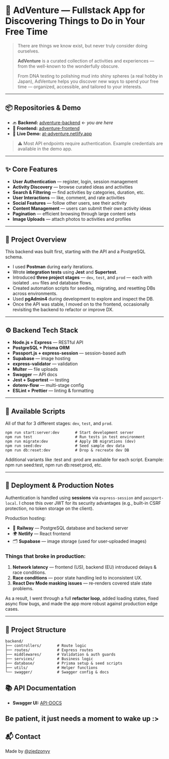 # 🎒 AdVenture — Fullstack App for Discovering Things to Do in Your Free Time

> There are things we know exist, but never truly consider doing ourselves.
> 
> 
> **AdVenture** is a curated collection of activities and experiences — from the well-known to the wonderfully obscure.
> 
> From DNA testing to polishing mud into shiny spheres (a real hobby in Japan), AdVenture helps you discover new ways to spend your free time — organized, accessible, and tailored to your interests.
> 

---

## 📦 Repositories & Demo

- 🔙 **Backend:** [adventure-backend](https://github.com/zjedzonyy/adventure-backend) ← *you are here*
- 🎨 **Frontend:** [adventure-frontend](https://github.com/zjedzonyy/adventure-frontend)
- 🔗 **Live Demo:** [at-adventure.netlify.app](https://at-adventure.netlify.app/)
  
> ⚠️ Most API endpoints require authentication. Example credentials are available in the demo app.
> 

---
## ✨ Core Features
- **User Authentication** — register, login, session management
- **Activity Discovery** — browse curated ideas and activities
- **Search & Filtering** — find activities by categories, duration, etc.
- **User Interactions** — like, comment, and rate activities
- **Social Features** — follow other users, see their activity
- **Content Management** — users can submit their own activity ideas
- **Pagination** — efficient browsing through large content sets
- **Image Uploads** — attach photos to activities and profiles

---

## 🧠 Project Overview

This backend was built first, starting with the API and a PostgreSQL schema.

- I used **Postman** during early iterations.
- Wrote **integration tests** using **Jest** and **Supertest**.
- Introduced **three project stages** — `dev`, `test`, and `prod` — each with isolated `.env` files and database flows.
- Created automation scripts for seeding, migrating, and resetting DBs across environments.
- Used **pgAdmin4** during development to explore and inspect the DB.
- Once the API was stable, I moved on to the frontend, occasionally revisiting the backend to refactor or improve DX.

---

## ⚙️ Backend Tech Stack

- **Node.js + Express** — RESTful API
- **PostgreSQL + Prisma ORM**
- **Passport.js + express-session** — session-based auth
- **Supabase** — image hosting
- **express-validator** — validation
- **Multer** — file uploads
- **Swagger** — API docs
- **Jest + Supertest** — testing
- **dotenv-flow** — multi-stage config
- **ESLint + Prettier** — linting & formatting

---
## 🧪 Available Scripts

All of that for 3 different stages: `dev`, `test`, and `prod`.

```
npm run start:server:dev       # Start development server
npm run test                   # Run tests in test environment
npm run migrate:dev            # Apply DB migrations (dev)
npm run seed:dev               # Seed sample dev data
npm run db:reset:dev           # Drop & recreate dev DB
```

Additional variants like :test and :prod are available for each script.
Example: npm run seed:test, npm run db:reset:prod, etc.

---

## 🚀 Deployment & Production Notes

Authentication is handled using **sessions** via `express-session` and `passport-local`. I chose this over JWT for its security advantages (e.g., built-in CSRF protection, no token storage on the client).

Production hosting:

- 🐘 **Railway** — PostgreSQL database and backend server
- 🌍 **Netlify** — React frontend
- 🗂️ **Supabase** — image storage (used for user-uploaded images)

### Things that broke in production:

1. **Network latency** — frontend (US), backend (EU) introduced delays & race conditions.
2. **Race conditions** — poor state handling led to inconsistent UX.
3. **React Dev Mode masking issues** — re-renders covered stale state problems.

As a result, I went through a full **refactor loop**, added loading states, fixed async flow bugs, and made the app more robust against production edge cases.

---

## 📁 Project Structure

```
backend/
├── controllers/       # Route logic
├── routes/            # Express routes
├── middlewares/       # Validation & auth guards
├── services/          # Business logic
├── database/          # Prisma setup & seed scripts
├── utils/             # Helper functions
└── swagger/           # Swagger config & docs
```

## 📚 API Documentation
- **Swagger UI:** [API-DOCS](https://strong-learning-production-8e89.up.railway.app/api-docs/)

Be patient, it just needs a moment to wake up :>
---

  
## 📬 Contact

Made by [@zjedzonyy](https://github.com/zjedzonyy)

